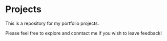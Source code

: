 # Projects

This is a repository for my portfolio projects. 

Please feel free to explore and conntact me if you wish to leave feedback!

